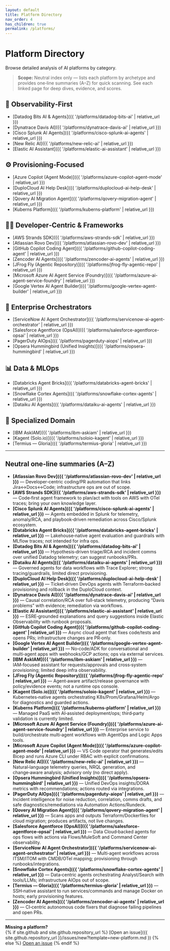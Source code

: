 ```yaml
---
layout: default
title: Platform Directory
nav_order: 4
has_children: true
permalink: /platforms/
---
```


# Platform Directory

Browse detailed analysis of AI platforms by category.

> **Scope:** Neutral index only — lists each platform by archetype and provides one‑line summaries (A–Z) for quick scanning. See each linked page for deep dives, evidence, and scores.

## 🔭 Observability‑First
- [Datadog Bits AI & Agents]({{ '/platforms/datadog-bits-ai' | relative_url }})
- [Dynatrace Davis AI]({{ '/platforms/dynatrace-davis-ai' | relative_url }})
- [Cisco Splunk AI Agents]({{ '/platforms/cisco-splunk-ai-agents' | relative_url }})
- [New Relic AI]({{ '/platforms/new-relic-ai' | relative_url }})
- [Elastic AI Assistant]({{ '/platforms/elastic-ai-assistant' | relative_url }})

## ⚙️ Provisioning‑Focused
- [Azure Copilot (Agent Mode)]({{ '/platforms/azure-copilot-agent-mode' | relative_url }})
- [DuploCloud AI Help Desk]({{ '/platforms/duplocloud-ai-help-desk' | relative_url }})
- [Qovery AI Migration Agent]({{ '/platforms/qovery-migration-agent' | relative_url }})
- [Kuberns Platform]({{ '/platforms/kuberns-platform' | relative_url }})

## 👨‍💻 Developer‑Centric & Frameworks
- [AWS Strands SDK]({{ '/platforms/aws-strands-sdk' | relative_url }})
- [Atlassian Rovo Dev]({{ '/platforms/atlassian-rovo-dev' | relative_url }})
- [GitHub Copilot Coding Agent]({{ '/platforms/github-copilot-coding-agent' | relative_url }})
- [Zencoder AI Agents]({{ '/platforms/zencoder-ai-agents' | relative_url }})
- [JFrog Fly (Agentic Repository)]({{ '/platforms/jfrog-fly-agentic-repo' | relative_url }})
- [Microsoft Azure AI Agent Service (Foundry)]({{ '/platforms/azure-ai-agent-service-foundry' | relative_url }})
- [Google Vertex AI Agent Builder]({{ '/platforms/google-vertex-agent-builder' | relative_url }})

## 🏢 Enterprise Orchestrators
- [ServiceNow AI Agent Orchestrator]({{ '/platforms/servicenow-ai-agent-orchestrator' | relative_url }})
- [Salesforce Agentforce (OpsAI)]({{ '/platforms/salesforce-agentforce-opsai' | relative_url }})
- [PagerDuty AIOps]({{ '/platforms/pagerduty-aiops' | relative_url }})
- [Opsera Hummingbird (Unified Insights)]({{ '/platforms/opsera-hummingbird' | relative_url }})

## 📊 Data & MLOps
- [Databricks Agent Bricks]({{ '/platforms/databricks-agent-bricks' | relative_url }})
- [Snowflake Cortex Agents]({{ '/platforms/snowflake-cortex-agents' | relative_url }})
- [Dataiku AI Agents]({{ '/platforms/dataiku-ai-agents' | relative_url }})

## 🎯 Specialized Domain
- [IBM AskIAM]({{ '/platforms/ibm-askiam' | relative_url }})
- [Kagent (Solo.io)]({{ '/platforms/soloio-kagent' | relative_url }})
- [Termius — Gloria]({{ '/platforms/termius-gloria' | relative_url }})

---

## Neutral one‑line summaries (A–Z)

- **[Atlassian Rovo Dev]({{ '/platforms/atlassian-rovo-dev' | relative_url }})** — Developer‑centric coding/PR automation that links Jira↔Docs↔Code; infrastructure ops are out of scope.
- **[AWS Strands SDK]({{ '/platforms/aws-strands-sdk' | relative_url }})** — Code‑first agent framework to plan/act with tools on AWS with OTel traces; bring your own knowledge layer.
- **[Cisco Splunk AI Agents]({{ '/platforms/cisco-splunk-ai-agents' | relative_url }})** — Agents embedded in Splunk for telemetry, anomaly/RCA, and playbook‑driven remediation across Cisco/Splunk ecosystem.
- **[Databricks Agent Bricks]({{ '/platforms/databricks-agent-bricks' | relative_url }})** — Lakehouse‑native agent evaluation and guardrails with MLflow traces; not intended for infra ops.
- **[Datadog Bits AI & Agents]({{ '/platforms/datadog-bits-ai' | relative_url }})** — Hypothesis‑driven triage/RCA and incident comms over unified Datadog telemetry; can suggest runbooks/PRs.
- **[Dataiku AI Agents]({{ '/platforms/dataiku-ai-agents' | relative_url }})** — Governed agents for data workflows with Trace Explorer; strong tracing/guardrails, limited direct provisioning.
- **[DuploCloud AI Help Desk]({{ '/platforms/duplocloud-ai-help-desk' | relative_url }})** — Ticket‑driven DevOps agents with Terraform‑backed provisioning and rollback in the DuploCloud context.
- **[Dynatrace Davis AI]({{ '/platforms/dynatrace-davis-ai' | relative_url }})** — Causal correlation/RCA over full‑stack telemetry, producing “Davis problems” with evidence; remediation via workflows.
- **[Elastic AI Assistant]({{ '/platforms/elastic-ai-assistant' | relative_url }})** — ESRE‑grounded explanations and query suggestions inside Elastic Observability with runbook proposals.
- **[GitHub Copilot Coding Agent]({{ '/platforms/github-copilot-coding-agent' | relative_url }})** — Async cloud agent that fixes code/tests and opens PRs; infrastructure changes are PR‑only.
- **[Google Vertex AI Agent Builder]({{ '/platforms/google-vertex-agent-builder' | relative_url }})** — No‑code/ADK for conversational and multi‑agent apps with webhooks/GCP actions; ops via external services.
- **[IBM AskIAM]({{ '/platforms/ibm-askiam' | relative_url }})** — IAM‑focused assistant for requests/approvals and cross‑system provisioning; limited deep infra observability.
- **[JFrog Fly (Agentic Repository)]({{ '/platforms/jfrog-fly-agentic-repo' | relative_url }})** — Agent‑aware artifact/release governance with policy/evidence events; not a runtime ops console.
- **[Kagent (Solo.io)]({{ '/platforms/soloio-kagent' | relative_url }})** — Kubernetes‑native agents orchestrating K8s/Prom/Grafana/Helm/Argo for diagnostics and guarded actions.
- **[Kuberns Platform]({{ '/platforms/kuberns-platform' | relative_url }})** — Managed PaaS with AI‑assisted deployment/ops; third‑party validation is currently limited.
- **[Microsoft Azure AI Agent Service (Foundry)]({{ '/platforms/azure-ai-agent-service-foundry' | relative_url }})** — Enterprise service to build/orchestrate multi‑agent workflows with AgentOps and Logic Apps tools.
- **[Microsoft Azure Copilot (Agent Mode)]({{ '/platforms/azure-copilot-agent-mode' | relative_url }})** — VS Code operator that generates/edits Bicep and runs Azure CLI under RBAC with explicit confirmations.
- **[New Relic AI]({{ '/platforms/new-relic-ai' | relative_url }})** — Natural‑language telemetry queries, NRQL generation, and change‑aware analysis; advisory only (no direct apply).
- **[Opsera Hummingbird (Unified Insights)]({{ '/platforms/opsera-hummingbird' | relative_url }})** — Unified DevOps insights/DORA metrics with recommendations; actions routed via integrations.
- **[PagerDuty AIOps]({{ '/platforms/pagerduty-aiops' | relative_url }})** — Incident intelligence for noise reduction, correlation, comms drafts, and safe diagnostics/remediations via Automation Actions/Rundeck.
- **[Qovery AI Migration Agent]({{ '/platforms/qovery-migration-agent' | relative_url }})** — Scans apps and outputs Terraform/Dockerfiles for cloud migration; produces artifacts, not live changes.
- **[Salesforce Agentforce (OpsAI)]({{ '/platforms/salesforce-agentforce-opsai' | relative_url }})** — Data Cloud‑backed agents for ops flows with actions via Flows/MuleSoft and Command Center observability.
- **[ServiceNow AI Agent Orchestrator]({{ '/platforms/servicenow-ai-agent-orchestrator' | relative_url }})** — Multi‑agent workflows across ITSM/ITOM with CMDB/OTel mapping; provisioning through runbooks/integrations.
- **[Snowflake Cortex Agents]({{ '/platforms/snowflake-cortex-agents' | relative_url }})** — Data‑centric agents orchestrating Analyst/Search with tools/LLMs; infrastructure AIOps out of scope.
- **[Termius — Gloria]({{ '/platforms/termius-gloria' | relative_url }})** — SSH‑native assistant to run services/commands and manage Docker on hosts; early provisioning features.
- **[Zencoder AI Agents]({{ '/platforms/zencoder-ai-agents' | relative_url }})** — CI‑centric autonomous code fixers that diagnose failing pipelines and open PRs.

---

**Missing a platform?**  
{% if site.github and site.github.repository_url %}
[Open an issue]({{ site.github.repository_url }}/issues/new?template=new-platform.md })
{% else %}
[Open an issue](https://github.com/YOUR_ORG/YOUR_REPO/issues/new?template=new-platform.md)
{% endif %}
